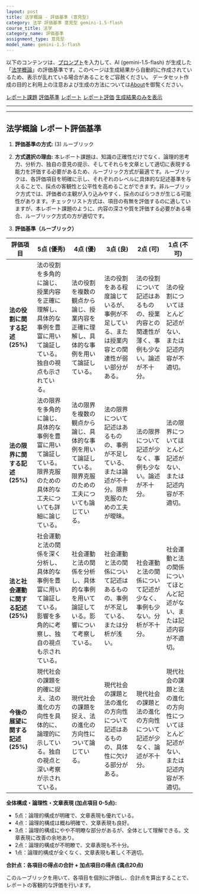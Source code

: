 ```yaml
---
layout: post
title: 法学概論 - 評価基準 (意見型)
category: 法学 評価基準 意見型 gemini-1.5-flash
course_title: 法学
category_name: 評価基準
assignment_type: 意見型
model_name: gemini-1.5-flash
---
```


以下のコンテンツは、[プロンプト](https://github.com/takedatoshiyuki/synthetic_assignments/tree/main/generated/法学/gemini-1.5-flash/prompt_評価基準-意見型.md)を入力して、AI (gemini-1.5-flash) が生成した「[法学概論](/contents/法学/)」の評価基準です。このページは生成結果から自動的に作成されているため、表示が乱れている場合があることをご容赦ください。
データセット作成の目的と利用上の注意および生成の方法については[About](/About)を御覧ください。

[レポート課題](../レポート課題-意見型)
[評価基準](../評価基準-意見型)
[レポート](../レポート-意見型)
[レポート評価](../レポート評価-意見型)
[生成結果のみを表示](https://github.com/takedatoshiyuki/synthetic_assignments/tree/main/generated/法学/gemini-1.5-flash/評価基準-意見型.md)
  

***
***
  
## 法学概論 レポート評価基準

1. **評価基準の方式:** (3) ルーブリック

2. **方式選択の理由:**  本レポート課題は、知識の正確性だけでなく、論理的思考力、分析力、独自の意見の提示、そしてそれらを文章として適切に表現する能力を評価する必要があるため、ルーブリック方式が最適です。ルーブリックは、各評価項目を明確に示し、それぞれのレベルに具体的な記述基準を与えることで、採点の客観性と公平性を高めることができます。非ルーブリック方式では、評価者の主観が入り込みやすく、採点のばらつきが生じる可能性があります。チェックリスト方式は、項目の有無を評価するのに適していますが、本レポート課題のように、内容の深さや質を評価する必要がある場合、ルーブリック方式の方が適切です。


3. **評価基準（ルーブリック）**

| 評価項目 | 5点 (優秀) | 4点 (優) | 3点 (良) | 2点 (可) | 1点 (不可) |
|---|---|---|---|---|---|
| **法の役割に関する記述 (25%)** | 法の役割を多角的に論じ、授業内容を正確に理解し、具体的な事例を豊富に用いて論証している。独自の視点も示されている。 | 法の役割を複数の観点から論じ、授業内容を正確に理解し、具体的な事例を用いて論証している。 | 法の役割をある程度論じているが、事例が不足している、または授業内容との関連性が弱い部分がある。 | 法の役割について記述はあるものの、授業内容との関連性が薄く、事例も少ない。論述が不十分。 | 法の役割についてほとんど記述がない、または記述内容が不適切。 |
| **法の限界に関する記述 (25%)** | 法の限界を多角的に論じ、具体的な事例を豊富に用いて論証している。限界克服のための具体的な工夫についても詳細に論じている。 | 法の限界を複数の観点から論じ、具体的な事例を用いて論証している。限界克服のための工夫についても論じている。 | 法の限界について記述はあるものの、事例が不足している、または論述が不十分。限界克服のための工夫が曖昧。 | 法の限界について記述が少なく、事例も少ない。論述が不十分。 | 法の限界についてほとんど記述がない、または記述内容が不適切。 |
| **法と社会運動に関する記述 (25%)** | 社会運動と法の関係を深く分析し、具体的な事例を豊富に用いて論証している。影響を多角的に考察し、独自の視点も示されている。 | 社会運動と法の関係を分析し、具体的な事例を用いて論証している。影響について考察している。 | 社会運動と法の関係について記述はあるものの、事例が不足している、または分析が浅い。 | 社会運動と法の関係について記述が少なく、事例も少ない。分析が不十分。 | 社会運動と法の関係についてほとんど記述がない、または記述内容が不適切。 |
| **今後の展望に関する記述 (25%)** | 現代社会の課題を的確に捉え、法の進化の方向性を具体的に、論理的に示している。独自の視点と深い考察が示されている。 | 現代社会の課題を捉え、法の進化の方向性について論じている。 | 現代社会の課題と法の進化の方向性について記述はあるものの、具体性に欠ける部分がある。 | 現代社会の課題と法の進化の方向性について記述が少なく、論述が不十分。 | 現代社会の課題と法の進化の方向性についてほとんど記述がない、または記述内容が不適切。 |


**全体構成・論理性・文章表現 (加点項目 0-5点):**

* 5点：論理的構成が明確で、文章表現も優れている。
* 4点：論理的構成は概ね明確で、文章表現も良好。
* 3点：論理的構成にやや不明瞭な部分があるが、全体として理解できる。文章表現に改善の余地あり。
* 2点：論理的構成が不明瞭で、文章表現も不十分。
* 1点：論理的構成が全くなく、文章表現も著しく不適切。


**合計点：各項目の得点の合計 + 加点項目の得点 (満点20点)**


このルーブリックを用いて、各項目を個別に評価し、合計点を算出することで、レポートの客観的な評価を行います。
